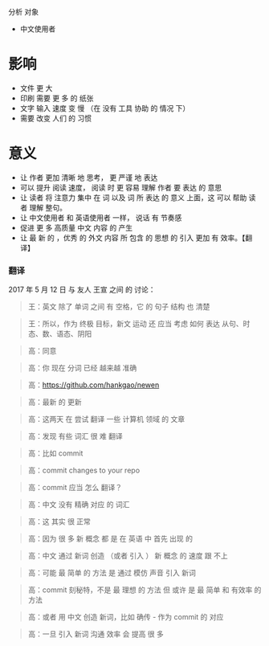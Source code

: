 分析 对象
- 中文使用者   

影响
====
- 文件 更 大 
- 印刷 需要 更 多 的 纸张
- 文字 输入 速度 变 慢 （在 没有 工具 协助 的 情况 下）
- 需要 改变 人们 的 习惯

意义
====
- 让 作者 更加 清晰 地 思考， 更 严谨 地 表达
- 可以 提升 阅读 速度， 阅读 时 更 容易 理解 作者 要 表达 的 意思
- 让 读者 将 注意力 集中 在 词 以及 词 所 表达 的 意义 上面，这 可以 帮助 读者 理解 整句。 
- 让 中文使用者 和 英语使用者 一样， 说话 有 节奏感
- 促进 更 多 高质量 中文 内容 的 产生
- 让 最 新 的 ，优秀 的 外文 内容 所 包含 的 思想 的 引入 更加 有 效率。【翻译】

### 翻译
2017 年 5 月 12 日 与 友人 王宣 之间 的 讨论：

> 王：英文 除了 单词 之间 有 空格，它 的 句子 结构 也 清楚

> 王：所以，作为 终极 目标，新文 运动 还 应当 考虑 如何 表达 从句、时态、数、语态、阴阳

> 高：同意

> 高：你 现在 分词 已经 越来越 准确  

> 高：https://github.com/hankgao/newen

> 高：最新 的 更新

> 高：这两天 在 尝试 翻译 一些 计算机 领域 的 文章

> 高：发现 有些 词汇 很 难 翻译

> 高：比如 commit

> 高：commit changes to your repo

> 高：commit 应当 怎么 翻译？

> 高：中文 没有 精确 对应 的 词汇

> 高：这 其实 很 正常

> 高：因为 很 多 新 概念 都 是 在 英语 中 首先 出现 的

> 高：中文 通过 新词 创造 （或者 引入 ） 新 概念 的 速度 跟 不上

> 高：可能 最 简单 的 方法 是 通过 模仿 声音 引入 新词

> 高：commit 刻秘特，不是 最 理想 的 方法 但 或许 是 最 简单 和 有效率 的 方法

> 高：或者 用 中文 创造 新词，比如 确传 - 作为 commit 的 对应

> 高：一旦 引入 新词 沟通 效率 会 提高 很 多

